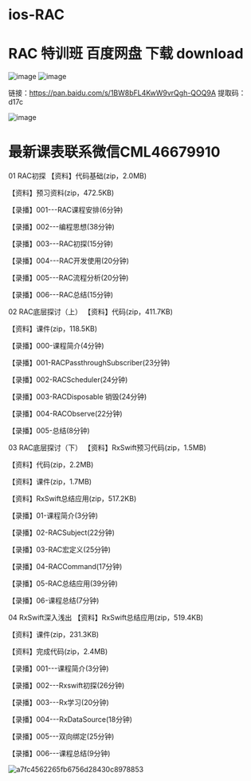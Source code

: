 # ios-RAC
# RAC 特训班  百度网盘 下载 download

![image](https://user-images.githubusercontent.com/41461298/135054569-47de53a0-04cc-4128-99ef-230ae7339644.png)
![image](https://user-images.githubusercontent.com/41461298/135054628-06f81120-c51b-467a-b1af-9b72b4629387.png)

链接：https://pan.baidu.com/s/1BW8bFL4KwW9vrQgh-QOQ9A 
提取码：d17c 

![image](https://user-images.githubusercontent.com/41461298/135054782-19016b16-488b-4afb-affa-f5e36631f41b.png)


# 最新课表联系微信CML46679910

01
RAC初探
【资料】代码基础(zip，2.0MB)

【资料】预习资料(zip，472.5KB)

【录播】001---RAC课程安排(6分钟)

【录播】002---编程思想(38分钟)

【录播】003---RAC初探(15分钟)

【录播】004---RAC开发使用(20分钟)

【录播】005---RAC流程分析(20分钟)

【录播】006---RAC总结(15分钟)

02
RAC底层探讨（上）
【资料】代码(zip，411.7KB)

【资料】课件(zip，118.5KB)

【录播】000-课程简介(4分钟)

【录播】001-RACPassthroughSubscriber(23分钟)

【录播】002-RACScheduler(24分钟)

【录播】003-RACDisposable 销毁(24分钟)

【录播】004-RACObserve(22分钟)

【录播】005-总结(8分钟)

03
RAC底层探讨（下）
【资料】RxSwift预习代码(zip，1.5MB)

【资料】代码(zip，2.2MB)

【资料】课件(zip，1.7MB)

【资料】RxSwift总结应用(zip，517.2KB)

【录播】01-课程简介(3分钟)

【录播】02-RACSubject(22分钟)

【录播】03-RAC宏定义(25分钟)

【录播】04-RACCommand(17分钟)

【录播】05-RAC总结应用(39分钟)

【录播】06-课程总结(7分钟)

04
RxSwift深入浅出
【资料】RxSwift总结应用(zip，519.4KB)

【资料】课件(zip，231.3KB)

【资料】完成代码(zip，2.4MB)

【录播】001---课程简介(3分钟)

【录播】002---Rxswift初探(26分钟)

【录播】003---Rx学习(20分钟)

【录播】004---RxDataSource(18分钟)

【录播】005---双向绑定(25分钟)

【录播】006---课程总结(9分钟)







![a7fc4562265fb6756d28430c8978853](https://user-images.githubusercontent.com/41461298/135054692-db2d725d-2710-4921-b9c1-e8122526729e.jpg)

